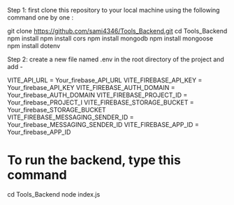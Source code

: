 
Step 1: first clone this repository to your local machine using the following command one by one :

git clone https://github.com/sami4346/Tools_Backend.git
cd Tools_Backend
npm install
npm install cors
npm install mongodb
npm install mongoose
npm install dotenv

Step 2: create a new file named .env in the root directory of the project and add - 

VITE_API_URL = Your_firebase_API_URL
VITE_FIREBASE_API_KEY = Your_firebase_API_KEY
VITE_FIREBASE_AUTH_DOMAIN = Your_firebase_AUTH_DOMAIN
VITE_FIREBASE_PROJECT_ID = Your_firebase_PROJECT_I
VITE_FIREBASE_STORAGE_BUCKET = Your_firebase_STORAGE_BUCKET
VITE_FIREBASE_MESSAGING_SENDER_ID = Your_firebase_MESSAGING_SENDER_ID
VITE_FIREBASE_APP_ID = Your_firebase_APP_ID


# To run the backend, type this command
cd Tools_Backend
node index.js
